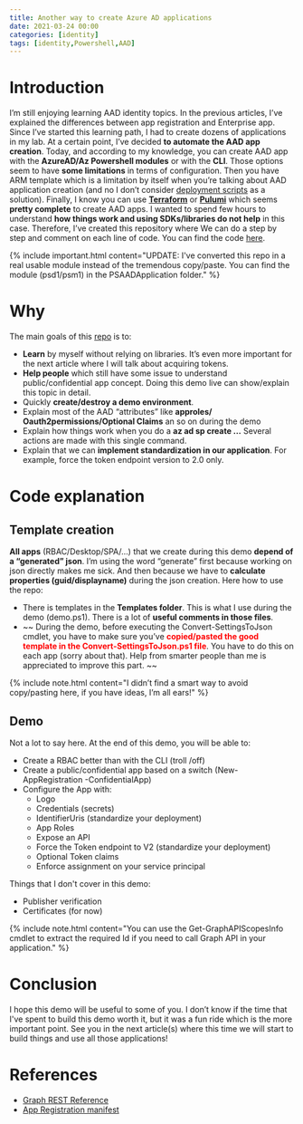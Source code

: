 ```yaml
---
title: Another way to create Azure AD applications
date: 2021-03-24 00:00
categories: [identity]
tags: [identity,Powershell,AAD]
---
```


# Introduction

I’m still enjoying learning AAD identity topics. In the previous articles, I’ve explained the differences between app registration and Enterprise app. Since I’ve started this learning path, I had to create dozens of applications in my lab. At a certain point, I’ve decided **to automate the AAD app creation**. Today, and according to my knowledge, you can create AAD app with the **AzureAD/Az Powershell modules** or with the **CLI**. Those options seem to have **some limitations** in terms of configuration. Then you have ARM template which is a limitation by itself when you’re talking about AAD application creation (and no I don’t consider [deployment scripts](https://docs.microsoft.com/en-us/azure/azure-resource-manager/templates/deployment-script-template) as a solution). Finally, I know you can use [**Terraform**]( https://registry.terraform.io/providers/hashicorp/azuread/latest/docs) or [**Pulumi**]( https://www.pulumi.com/docs/reference/pkg/azuread/) which seems **pretty complete** to create AAD apps. I wanted to spend few hours to understand **how things work and using SDKs/libraries do not help** in this case. Therefore, I’ve created this repository where We can do a step by step and comment on each line of code. You can find the code [here](https://github.com/SCOMnewbie/PSAADApplication).

{% include important.html content="UPDATE: I've converted this repo in a real usable module instead of the tremendous copy/paste. You can find the module (psd1/psm1) in the PSAADApplication folder." %}

# Why

The main goals of this [repo](https://github.com/SCOMnewbie/PSAADApplication) is to:

* **Learn** by myself without relying on libraries. It’s even more important for the next article where I will talk about acquiring tokens.
* **Help people** which still have some issue to understand public/confidential app concept. Doing this demo live can show/explain this topic in detail.
* Quickly **create/destroy a demo environment**.
* Explain most of the AAD “attributes” like **approles/ Oauth2permissions/Optional Claims** an so on during the demo
* Explain how things work when you do a **az ad sp create …** Several actions are made with this single command.
* Explain that we can **implement standardization in our application**. For example, force the token endpoint version to 2.0 only.

# Code explanation

## Template creation

**All apps** (RBAC/Desktop/SPA/…) that we create during this demo **depend of a “generated” json**. I’m using the word “generate” first because working on json directly makes me sick. And then because we have to **calculate properties (guid/displayname)** during the json creation. Here how to use the repo:

* There is templates in the **Templates folder**. This is what I use during the demo (demo.ps1). There is a lot of **useful comments in those files**.
* ~~ During the demo, before executing the Convert-SettingsToJson cmdlet, you have to make sure you’ve <span style="color:red">**copied/pasted the good template in the Convert-SettingsToJson.ps1 file**</span>. You have to do this on each app (sorry about that). Help from smarter people than me is appreciated to improve this part. ~~

{% include note.html content="I didn’t find a smart way to avoid copy/pasting here, if you have ideas, I’m all ears!" %}

## Demo

Not a lot to say here. At the end of this demo, you will be able to:

* Create a RBAC better than with the CLI (troll /off)
* Create a public/confidential app based on a switch (New-AppRegistration -ConfidentialApp)
* Configure the App with:
  * Logo
  * Credentials (secrets)
  * IdentifierUris (standardize your deployment)
  * App Roles
  * Expose an API
  * Force the Token endpoint to V2 (standardize your deployment)
  * Optional Token claims
  * Enforce assignment on your service principal

Things that I don't cover in this demo:

* Publisher verification
* Certificates (for now)

{% include note.html content="You can use the Get-GraphAPIScopesInfo cmdlet to extract the required Id if you need to call Graph API in your application." %}

# Conclusion

I hope this demo will be useful to some of you. I don’t know if the time that I've spent to build this demo worth it, but it was a fun ride which is the more important point. See you in the next article(s) where this time we will start to build things and use all those applications!

# References

* [Graph REST Reference](https://docs.microsoft.com/en-us/graph/api/overview?view=graph-rest-1.0)
* [App Registration manifest](https://docs.microsoft.com/en-us/azure/active-directory/develop/reference-app-manifest)
